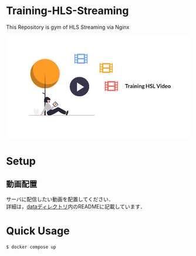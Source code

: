 # Training-HLS-Streaming
This Repository is gym of HLS Streaming via Nginx

![](./docs/thumbnail.png)

# Setup
## 動画配置
サーバに配信したい動画を配置してください．  
詳細は，[dataディレクトリ](https://github.com/sasayabaku/Training-HLS-Streaming/tree/main/data/video)内のREADMEに記載しています．

# Quick Usage

```bash
$ docker compose up
```
